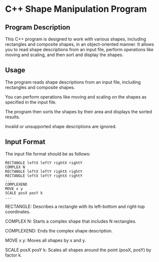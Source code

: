 # C++ Shape Manipulation Program 

## Program Description

This C++ program is designed to work with various shapes, including rectangles and composite shapes, in an object-oriented manner. It allows you to read shape descriptions from an input file, perform operations like moving and scaling, and then sort and display the shapes.

## Usage
The program reads shape descriptions from an input file, including rectangles and composite shapes.

You can perform operations like moving and scaling on the shapes as specified in the input file.

The program then sorts the shapes by their area and displays the sorted results.

Invalid or unsupported shape descriptions are ignored.

## Input Format
The input file format should be as follows:

```
RECTANGLE leftX leftY rightX rightY
COMPLEX N
RECTANGLE leftX leftY rightX rightY
RECTANGLE leftX leftY rightX rightY
...
COMPLEXEND
MOVE x y
SCALE posX posY k
...
```

RECTANGLE: Describes a rectangle with its left-bottom and right-top coordinates.

COMPLEX N: Starts a complex shape that includes N rectangles.

COMPLEXEND: Ends the complex shape description.

MOVE x y: Moves all shapes by x and y.

SCALE posX posY k: Scales all shapes around the point (posX, posY) by factor k.

